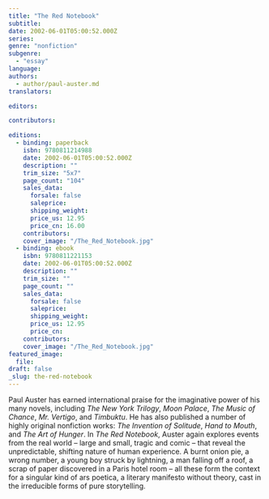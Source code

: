 ```yaml
---
title: "The Red Notebook"
subtitle:
date: 2002-06-01T05:00:52.000Z
series:
genre: "nonfiction"
subgenre:
  - "essay"
language:
authors:
  - author/paul-auster.md
translators:

editors:

contributors:

editions:
  - binding: paperback
    isbn: 9780811214988
    date: 2002-06-01T05:00:52.000Z
    description: ""
    trim_size: "5x7"
    page_count: "104"
    sales_data:
      forsale: false
      saleprice:
      shipping_weight:
      price_us: 12.95
      price_cn: 16.00
    contributors:
    cover_image: "/The_Red_Notebook.jpg"
  - binding: ebook
    isbn: 9780811221153
    date: 2002-06-01T05:00:52.000Z
    description: ""
    trim_size: ""
    page_count: ""
    sales_data:
      forsale: false
      saleprice:
      shipping_weight:
      price_us: 12.95
      price_cn:
    contributors:
    cover_image: "/The_Red_Notebook.jpg"
featured_image:
  file:
draft: false
_slug: the-red-notebook
---
```


Paul Auster has earned international praise for the imaginative power of his many novels, including _The New York Trilogy_, _Moon Palace_, _The Music of Chance_, _Mr. Vertigo_, and _Timbuktu_. He has also published a number of highly original nonfiction works: _The Invention of Solitude_, _Hand to Mouth_, and _The Art of Hunger_. In _The Red Notebook_, Auster again explores events from the real world – large and small, tragic and comic – that reveal the unpredictable, shifting nature of human experience. A burnt onion pie, a wrong number, a young boy struck by lightning, a man falling off a roof, a scrap of paper discovered in a Paris hotel room – all these form the context for a singular kind of ars poetica, a literary manifesto without theory, cast in the irreducible forms of pure storytelling.

